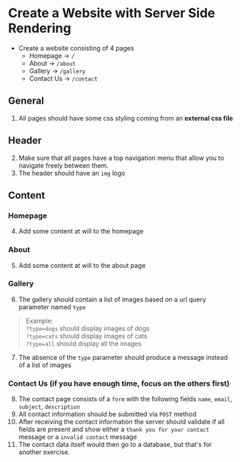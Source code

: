 # Create a Website with Server Side Rendering
* Create a website consisting of 4 pages
	* Homepage -> `/`
	* About -> `/about`
	* Gallery -> `/gallery`
	* Contact Us -> `/contact`

## General

1. All pages should have some css styling coming from an **external css file**

## Header

2. Make sure that all pages have a top navigation menu that allow you to navigate freely between them.
3. The header should have an `img` logo

## Content 
### Homepage

4. Add some content at will to the homepage

### About

5. Add some content at will to the about page

### Gallery

6. The gallery should contain a list of images based on a url query parameter named `type`

> Example:<br>
> `?type=dogs` should display images of dogs<br>
> `?type=cats` should display images of cats<br>
> `?type=all` should display all the images<br>

7. The absence of the `type` parameter should produce a message instead of a list of images

### Contact Us (if you have enough time, focus on the others first)

8. The contact page consists of a `form` with the following fields `name`, `email`, `subject`, `description`
9. All contact information should be submitted via `POST` method
10. After receiving the contact information the server should validate if all fields are present and show either a `thank you for your contact` message or a `invalid contact` message
11. The contact data itself would then go to a database, but that's for another exercise.
